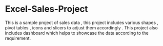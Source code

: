 # Excel-Sales-Project
This is a sample project of sales data , this project includes various shapes , pivot tables , icons and slicers to adjust them accordingly . This project also includes dashboard which helps to showcase the data according to the requirement.  
